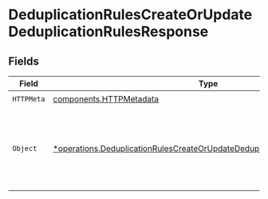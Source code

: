 # DeduplicationRulesCreateOrUpdateDeduplicationRulesResponse


## Fields

| Field                                                                                                                                                                   | Type                                                                                                                                                                    | Required                                                                                                                                                                | Description                                                                                                                                                             |
| ----------------------------------------------------------------------------------------------------------------------------------------------------------------------- | ----------------------------------------------------------------------------------------------------------------------------------------------------------------------- | ----------------------------------------------------------------------------------------------------------------------------------------------------------------------- | ----------------------------------------------------------------------------------------------------------------------------------------------------------------------- |
| `HTTPMeta`                                                                                                                                                              | [components.HTTPMetadata](../../models/components/httpmetadata.md)                                                                                                      | :heavy_check_mark:                                                                                                                                                      | N/A                                                                                                                                                                     |
| `Object`                                                                                                                                                                | [*operations.DeduplicationRulesCreateOrUpdateDeduplicationRulesResponseBody](../../models/operations/deduplicationrulescreateorupdatededuplicationrulesresponsebody.md) | :heavy_minus_sign:                                                                                                                                                      | The request has succeeded and a new resource has been created as a result.                                                                                              |